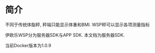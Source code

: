 # 简介

不同于传统体脂秤, 秤端只能显示体重和BMI. WSP秤可以显示各项测量指标 

伊欧乐WSP分为服务器SDK与APP SDK. 本文档为服务器SDK.

当前Docker版本为1.0.9
